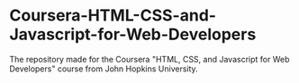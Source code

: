 # Coursera-HTML-CSS-and-Javascript-for-Web-Developers
The repository made for the Coursera "HTML, CSS, and Javascript for Web Developers" course from John Hopkins University.
